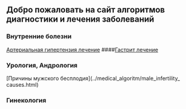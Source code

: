 ## Добро пожаловать на сайт алгоритмов диагностики и лечения заболеваний
### Внутренние болезни
[Артериальная гипертензия лечение](../medical_algoritm/hypertension_treatment.html)
####[Гастрит лечение](../medical_algoritm/gastritis_treatment.html)
### Урология, Андрология
[Причины мужского бесплодия](../medical_algoritm/male_infertility_ causes.html)
### Гинекология
